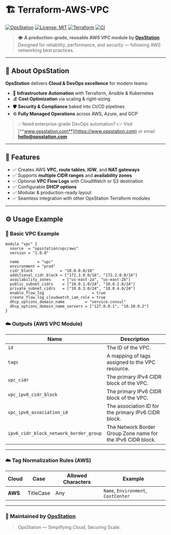 # 🏗️ Terraform-AWS-VPC

[![OpsStation](https://img.shields.io/badge/Made%20by-OpsStation-blue?style=flat-square&logo=terraform)](https://www.opsstation.com)
[![License: MIT](https://img.shields.io/badge/License-MIT-blue.svg)](LICENSE)
[![Terraform](https://img.shields.io/badge/Terraform-1.6%2B-purple.svg?logo=terraform)](#)
[![CI](https://github.com/OpsStation/terraform-aws-vpc/actions/workflows/ci.yml/badge.svg)](https://github.com/OpsStation/terraform-aws-vpc/actions/workflows/ci.yml)

> 🌩️ **A production-grade, reusable AWS VPC module by [OpsStation](https://www.opsstation.com)**
> Designed for reliability, performance, and security — following AWS networking best practices.
---

## 🏢 About OpsStation

**OpsStation** delivers **Cloud & DevOps excellence** for modern teams:
- 🚀 **Infrastructure Automation** with Terraform, Ansible & Kubernetes
- 💰 **Cost Optimization** via scaling & right-sizing
- 🛡️ **Security & Compliance** baked into CI/CD pipelines
- ⚙️ **Fully Managed Operations** across AWS, Azure, and GCP

> 💡 Need enterprise-grade DevOps automation?
> 👉 Visit [**www.opsstation.com**](https://www.opsstation.com) or email **hello@opsstation.com**

---
## 🌟 Features

- ✅ Creates AWS **VPC**, **route tables**, **IGW**, and **NAT gateways**
- ✅ Supports **multiple CIDR ranges** and **availability zones**
- ✅ Optional **VPC Flow Logs** with CloudWatch or S3 destination
- ✅ Configurable **DHCP options**
- ✅ Modular & production-ready layout
- ✅ Seamless integration with other OpsStation Terraform modules

---
## ⚙️ Usage Example
### 🧱 Basic VPC Example
```hcl
module "vpc" {
  source  = "opsstation/vpc/aws"
  version = "1.0.0"

  name        = "vpc"
  environment = "prod"
  cidr_block            = "10.0.0.0/16"
  additional_cidr_block = ["172.3.0.0/16", "172.2.0.0/16"]
  availability_zones     = ["us-east-2a", "us-east-2b"]
  public_subnet_cidrs    = ["10.0.1.0/24", "10.0.2.0/24"]
  private_subnet_cidrs   = ["10.0.3.0/24", "10.0.4.0/24"]
  enable_flow_log                     = true
  create_flow_log_cloudwatch_iam_role = true
  dhcp_options_domain_name         = "service.consul"
  dhcp_options_domain_name_servers = ["127.0.0.1", "10.10.0.2"]
}

```
### ☁️ Outputs (AWS VPC Module)

| Name                                   | Description                                                        |
|---------------------------------------|--------------------------------------------------------------------|
| `id`                                  | The ID of the VPC.                                                 |
| `tags`                                | A mapping of tags assigned to the VPC resource.                    |
| `vpc_cidr`                            | The primary IPv4 CIDR block of the VPC.                             |
| `vpc_ipv6_cidr_block`                 | The primary IPv6 CIDR block of the VPC.                             |
| `vpc_ipv6_association_id`             | The association ID for the primary IPv6 CIDR block.                 |
| `ipv6_cidr_block_network_border_group`| The Network Border Group Zone name for the IPv6 CIDR block.         |

---
### ☁️ Tag Normalization Rules (AWS)

| Cloud | Case      | Allowed Characters | Example                            |
|--------|-----------|------------------|------------------------------------|
| **AWS** | TitleCase | Any              | `Name`, `Environment`, `CostCenter` |

---

### 💙 Maintained by [OpsStation](https://www.opsstation.com)
> OpsStation — Simplifying Cloud, Securing Scale.

